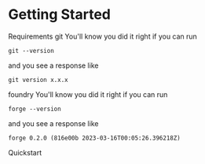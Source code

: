 # Getting Started
Requirements
git
You'll know you did it right if you can run 
```shell
git --version 
```
and you see a response like 
```shell
git version x.x.x
```
foundry
You'll know you did it right if you can run 
```shell
forge --version
```
and you see a response like 
```shell
forge 0.2.0 (816e00b 2023-03-16T00:05:26.396218Z)
```
Quickstart
